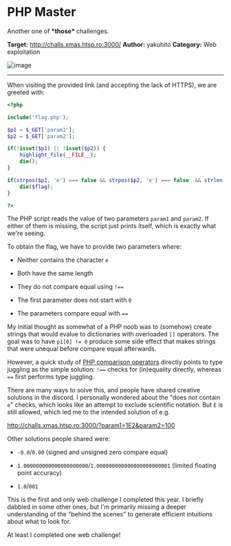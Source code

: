 # PHP Master

Another one of **\*those\*** challenges.

**Target:** http://challs.xmas.htsp.ro:3000/
**Author:** yakuhito
**Category:** Web exploitation

![image](https://user-images.githubusercontent.com/6524684/102717287-a350fa00-42e1-11eb-94f4-58f11b0b0499.png)

---

When visiting the provided link (and accepting the lack of HTTPS), we are greeted with:

```php
<?php

include('flag.php');

$p1 = $_GET['param1'];
$p2 = $_GET['param2'];

if(!isset($p1) || !isset($p2)) {
    highlight_file(__FILE__);
    die();
}

if(strpos($p1, 'e') === false && strpos($p2, 'e') === false  && strlen($p1) === strlen($p2) && $p1 !== $p2 && $p1[0] != '0' && $p1 == $p2) {
    die($flag);
}

?>
```

The PHP script reads the value of two parameters `param1` and `param2`. If either of them is missing, the script just prints itself, which is exactly what we're seeing.

To obtain the flag, we have to provide two parameters where:

- Neither contains the character `e`

- Both have the same length

- They do not compare equal using `!==`

- The first parameter does not start with `0`

- The parameters compare equal with `==`

My initial thought as somewhat of a PHP noob was to (somehow) create strings that would evalue to dictionaries with overloaded `[]` operators.
The goal was to have `p1[0] != 0` produce some side effect that makes strings that were unequal before compare equal afterwards.

However, a quick study of [PHP comparison operators](https://www.php.net/manual/en/language.operators.comparison.php) directly points to type
juggling as the simple solution: `!==` checks for (in)equality directly, whereas `==` first performs type juggling.

There are many ways to solve this, and people have shared creative solutions in the discord. I personally wondered about the "does not contain `e`"
checks, which looks like an attempt to exclude scientific notation. But `E` is still allowed, which led me to the intended solution of e.g.

http://challs.xmas.htsp.ro:3000/?param1=1E2&param2=100

Other solutions people shared were:

- `-0.0`/`0.00` (signed and unsigned zero compare equal)

- `1.000000000000000000000`/`1.000000000000000000000001` (limited floating point accuracy)

- `1.0`/`001`

This is the first and only web challenge I completed this year. I briefly dabbled in some other ones, but I'm primarily missing a deeper understanding
of the "behind the scenes" to generate efficient intuitions about what to look for.

At least I completed one web challenge!
